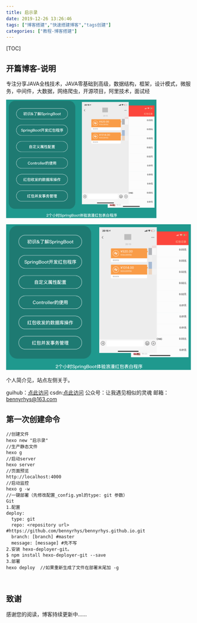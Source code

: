 ```yaml
---
title: 启示录
date: 2019-12-26 13:26:46
tags: ["博客搭建","快速搭建博客","tags创建"]
categories: ["教程-博客搭建"]
---
```


[TOC]
## 开篇博客-说明
专注分享JAVA全栈技术，JAVA零基础到高级，数据结构，框架，设计模式，微服务，中间件，大数据，网络爬虫，开源项目，阿里技术，面试经

<img src="README.assets/image-20191229211932494.png" alt="image-20191229211932494" style="zoom:40%;" />

![xx](README.assets/image-20191229211932494.png)

个人简介见，站点左侧关于。

guihub：[点此访问](https://github.com/bennyrhys)
csdn:[点此访问](https://blog.csdn.net/weixin_43469680)
公众号：让我遇见相似的灵魂
邮箱：bennyrhys@163.com

## 第一次创建命令
```
//创建文件
hexo new "启示录"
//生产静态文件
hexo g
//启动server
hexo server
//页面预览
http://localhost:4000
//启动监控
hexo g -w 
//一键部署（先修改配置_config.yml的type: git 参数） 
Git
1.配置
deploy:
  type: git
  repo: <repository url> #https://github.com/bennyrhys/bennyrhys.github.io.git
  branch: [branch] #master
  message: [message] #先不写
2.安装 hexo-deployer-git。
$ npm install hexo-deployer-git --save
3.部署
hexo deploy  //如果重新生成了文件在部署末尾加 -g
 
 

```

## 致谢
感谢您的阅读，博客持续更新中……